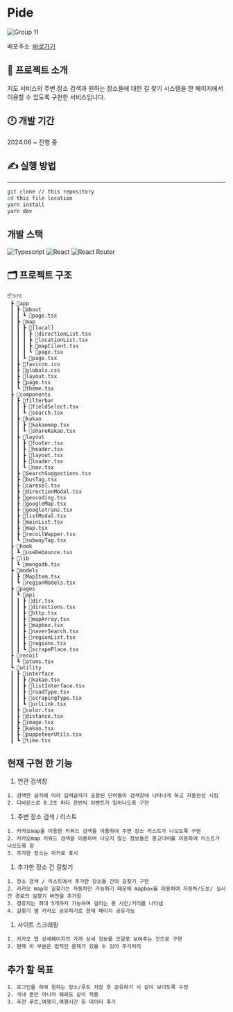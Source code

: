 # Pide

![Group 11](https://github.com/user-attachments/assets/990a2521-cfb9-4785-a66f-3b61c8e0d489)

배포주소 :[바로가기](https://pide-p.vercel.app/)

## 📕 프로젝트 소개

지도 서비스의 주변 장소 검색과 원하는 장소들에 대한 길 찾기 시스템을 한 페이지에서 이용할 수 있도록 구현한 서비스입니다.

## 🕛 개발 기간

2024.06 ~ 진행 중

## ✍ 실행 방법

---

```sh
git clone // this repository
cd this file location
yarn install
yarn dev
```

## 개발 스택

<p>
<img alt="Typescript" src="https://img.shields.io/badge/Typescript-v4.9.4-3178C6?style=plastic&logoColor=white%22/%3E"/>

<img alt="React" src="https://img.shields.io/badge/React-v18.2.0-61DAFB?style=plastic&logo=react&logoColor=white"/>

<img alt="React Router" src="https://img.shields.io/badge/React Router-v6.8.0-CA4245?style=plastic&logo=reactrouter&logoColor=white"/>
</p>

## 🗂️ 프로젝트 구조

```
📦src
 ┣ 📂app
 ┃ ┣ 📂about
 ┃ ┃ ┗ 📜page.tsx
 ┃ ┣ 📂map
 ┃ ┃ ┣ 📂[local]
 ┃ ┃ ┃ ┣ 📜directionList.tsx
 ┃ ┃ ┃ ┣ 📜locationList.tsx
 ┃ ┃ ┃ ┣ 📜mapCilent.tsx
 ┃ ┃ ┃ ┗ 📜page.tsx
 ┃ ┃ ┗ 📜page.tsx
 ┃ ┣ 📜favicon.ico
 ┃ ┣ 📜globals.css
 ┃ ┣ 📜layout.tsx
 ┃ ┣ 📜page.tsx
 ┃ ┗ 📜theme.tsx
 ┣ 📂components
 ┃ ┣ 📂filterbar
 ┃ ┃ ┣ 📜fieldSelect.tsx
 ┃ ┃ ┗ 📜search.tsx
 ┃ ┣ 📂kakao
 ┃ ┃ ┣ 📜kakaomap.tsx
 ┃ ┃ ┗ 📜shareKakao.tsx
 ┃ ┣ 📂layout
 ┃ ┃ ┣ 📜footer.tsx
 ┃ ┃ ┣ 📜header.tsx
 ┃ ┃ ┣ 📜layout.tsx
 ┃ ┃ ┣ 📜loader.tsx
 ┃ ┃ ┗ 📜nav.tsx
 ┃ ┣ 📜SearchSuggestions.tsx
 ┃ ┣ 📜busTag.tsx
 ┃ ┣ 📜caresel.tsx
 ┃ ┣ 📜directionModal.tsx
 ┃ ┣ 📜geocoding.tsx
 ┃ ┣ 📜googleMap.tsx
 ┃ ┣ 📜googletrans.tsx
 ┃ ┣ 📜listModal.tsx
 ┃ ┣ 📜mainList.tsx
 ┃ ┣ 📜map.tsx
 ┃ ┣ 📜recoilWapper.tsx
 ┃ ┗ 📜subwayTag.tsx
 ┣ 📂hook
 ┃ ┗ 📜useDebounce.tsx
 ┣ 📂lib
 ┃ ┗ 📜mongodb.tsx
 ┣ 📂models
 ┃ ┣ 📜MapItem.tsx
 ┃ ┗ 📜regionModels.tsx
 ┣ 📂pages
 ┃ ┗ 📂api
 ┃ ┃ ┣ 📜dir.tsx
 ┃ ┃ ┣ 📜directions.tsx
 ┃ ┃ ┣ 📜http.tsx
 ┃ ┃ ┣ 📜mapArray.tsx
 ┃ ┃ ┣ 📜mapbox.tsx
 ┃ ┃ ┣ 📜naverSearch.tsx
 ┃ ┃ ┣ 📜regionList.tsx
 ┃ ┃ ┣ 📜regions.tsx
 ┃ ┃ ┗ 📜scrapePlace.tsx
 ┣ 📂recoil
 ┃ ┗ 📜atoms.tsx
 ┗ 📂utility
 ┃ ┣ 📂interface
 ┃ ┃ ┣ 📜kakao.tsx
 ┃ ┃ ┣ 📜listInterface.tsx
 ┃ ┃ ┣ 📜roadType.tsx
 ┃ ┃ ┣ 📜scrapingType.tsx
 ┃ ┃ ┗ 📜urlLink.tsx
 ┃ ┣ 📜color.tsx
 ┃ ┣ 📜distance.tsx
 ┃ ┣ 📜image.tsx
 ┃ ┣ 📜kakao.tsx
 ┃ ┣ 📜puppeteerUtils.tsx
 ┃ ┗ 📜time.tsx
```

## 현재 구현 한 기능

1. 연관 검색창

```
1. 검색한 글자에 따라 입력글자가 포함된 단어들이 검색창네 나타나게 하고 자동완성 시킴
2. 디바운스로 0.2초 마다 한번씩 이벤트가 일어나도록 구현
```

1. 주변 장소 검색 / 리스트

```
1. 카카오map을 이용한 키워드 검색을 이용하여 주변 장소 리스트가 나오도록 구현
2. 카카오map 키워드 검색을 이용하여 나오지 않는 정보들은 몽고디비를 이용하여 리스트가 나오도록 함
3. 추가한 장소는 마커로 표시
```

1. 추가한 장소 간 길찾기

```
1. 장소 검색 / 리스트에서 추가한 장소들 간의 길찾기 구현
2. 카카오 map의 길찾기는 자동차만 가능하기 때문에 mapbox를 이용하여 자동차/도보/ 실시간 경로의 길찾기 버전을 추가함
3. 경유지는 최대 5개까지 가능하며 걸리는 총 시간/거리를 나타냄
4. 길찾기 옆 카카오 공유하기로 현재 페이지 공유가능
```

1. 사이트 스크래핑

```
1. 카카오 맵 상세페이지의 가게 상세 정보를 모달로 보여주는 것으로 구현
2. 현재 이 부분은 법적인 문제가 있을 수 있어 주석처리
```

## 추가 할 목표

```
1. 로그인을 하여 원하는 장소/루트 저장 후 공유하기 시 같이 보이도록 수정
2. 국내 뿐만 아니라 해외도 같이 적용
3. 추천 루트,여행지,여행시간 등 데이터 추가
```
